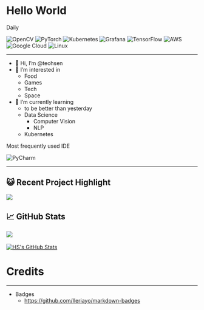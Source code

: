 # Hello World


Daily

![OpenCV](https://img.shields.io/badge/opencv-%23white.svg?style=for-the-badge&logo=opencv&logoColor=white)
![PyTorch](https://img.shields.io/badge/PyTorch-%23EE4C2C.svg?style=for-the-badge&logo=PyTorch&logoColor=white)
![Kubernetes](https://img.shields.io/badge/kubernetes-%23326ce5.svg?style=for-the-badge&logo=kubernetes&logoColor=white)
![Grafana](https://img.shields.io/badge/grafana-%23F46800.svg?style=for-the-badge&logo=grafana&logoColor=white)
![TensorFlow](https://img.shields.io/badge/TensorFlow-%23FF6F00.svg?style=for-the-badge&logo=TensorFlow&logoColor=white)
![AWS](https://img.shields.io/badge/AWS-%23FF9900.svg?style=for-the-badge&logo=amazon-aws&logoColor=white)
![Google Cloud](https://img.shields.io/badge/GoogleCloud-%234285F4.svg?style=for-the-badge&logo=google-cloud&logoColor=white)
![Linux](https://img.shields.io/badge/Linux-FCC624?style=for-the-badge&logo=linux&logoColor=black)


---

- 👋 Hi, I’m @teohsen
- 👀 I’m interested in 
   - Food
   - Games
   - Tech
   - Space
- 🌱 I’m currently learning
   - to be better than yesterday
   - Data Science 
      - Computer Vision
      - NLP
   - Kubernetes


Most frequently used IDE 

![PyCharm](https://img.shields.io/badge/pycharm-143?style=for-the-badge&logo=pycharm&logoColor=black&color=black&labelColor=green)

---

## &#x1F63A; Recent Project Highlight
<a href="https://github.com/teohsen/python-project-blueprint">
  <img align="center" src="https://github-readme-stats.vercel.app/api/pin/?username=teohsen&repo=ForTheLoveofFood&title_color=ffffff&text_color=c9cacc&icon_color=2bbc8a&bg_color=1d1f21" />
</a>

## &#x1f4c8; GitHub Stats

<a href="https://github.com/teohsen/teohsen">
  <img align="center" src="https://github-readme-stats.vercel.app/api/top-langs/?username=teohsen&hide=java,html,tex&title_color=ffffff&text_color=c9cacc&icon_color=2bbc8a&bg_color=1d1f21&langs_count=3" />
</a>
<br></br>
<a href="https://github.com/teohsen/teohsen">
  <img align="center" src="https://github-readme-stats.vercel.app/api?username=teohsen&show_icons=true&line_height=27&count_private=true&title_color=ffffff&text_color=c9cacc&icon_color=2bbc8a&bg_color=1d1f21" alt="HS's GitHub Stats" />
</a>



# Credits 
---
 - Badges
   - https://github.com/Ileriayo/markdown-badges
